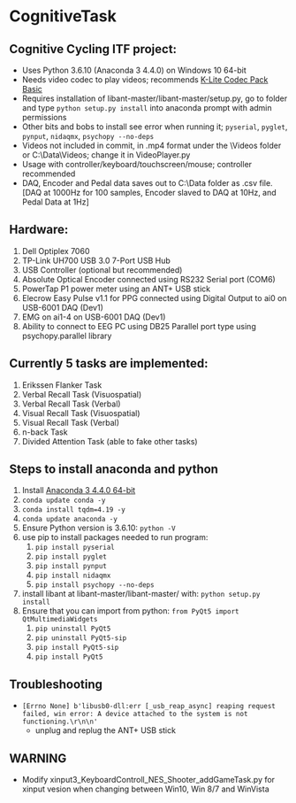 # CognitiveTask

## Cognitive Cycling ITF project:

* Uses Python 3.6.10 (Anaconda 3 4.4.0) on Windows 10 64-bit
* Needs video codec to play videos; recommends [K-Lite Codec Pack Basic](https://codecguide.com/download_k-lite_codec_pack_basic.htm)
* Requires installation of libant-master/libant-master/setup.py, go to folder and type `python setup.py install` into anaconda prompt with admin permissions
* Other bits and bobs to install see error when running it; `pyserial`, `pyglet`, `pynput`, `nidaqmx`, `psychopy --no-deps`
* Videos not included in commit, in .mp4 format under the \Videos folder or C:\Data\Videos; change it in VideoPlayer.py
* Usage with controller/keyboard/touchscreen/mouse; controller recommended
* DAQ, Encoder and Pedal data saves out to C:\Data folder as .csv file.[DAQ at 1000Hz for 100 samples, Encoder slaved to DAQ at 10Hz, and Pedal Data at 1Hz]

## Hardware:

1. Dell Optiplex 7060
2. TP-Link UH700 USB 3.0 7-Port USB Hub
3. USB Controller (optional but recommended)
4. Absolute Optical Encoder connected using RS232 Serial port (COM6)
5. PowerTap P1 power meter using an ANT+ USB stick
6. Elecrow Easy Pulse v1.1 for PPG connected using Digital Output to ai0 on USB-6001 DAQ (Dev1)
7. EMG on ai1-4 on USB-6001 DAQ (Dev1)
8. Ability to connect to EEG PC using DB25 Parallel port type using psychopy.parallel library

## Currently 5 tasks are implemented:

1. Erikssen Flanker Task
2. Verbal Recall Task (Visuospatial)
3. Verbal Recall Task (Verbal)
4. Visual Recall Task (Visuospatial)
5. Visual Recall Task (Verbal)
6. n-back Task
7. Divided Attention Task (able to fake other tasks)

## Steps to install anaconda and python

1. Install [Anaconda 3 4.4.0 64-bit](https://repo.anaconda.com/archive/Anaconda3-4.4.0-Windows-x86_64.exe)
2. `conda update conda -y`
3. `conda install tqdm=4.19 -y`
4. `conda update anaconda -y`
5. Ensure Python version is 3.6.10: `python -V`
6. use pip to install packages needed to run program: 
    1. `pip install pyserial`
    2. `pip install pyglet`
    3. `pip install pynput`
    4. `pip install nidaqmx`
    5. `pip install psychopy --no-deps`
7. install libant at libant-master/libant-master/ with: `python setup.py install`
8. Ensure that you can import from python: `from PyQt5 import QtMultimediaWidgets`
    1. `pip uninstall PyQt5`
    2. `pip uninstall PyQt5-sip`
    3. `pip install PyQt5-sip`
    4. `pip install PyQt5`

## Troubleshooting
* ```[Errno None] b'libusb0-dll:err [_usb_reap_async] reaping request failed, win error: A device attached to the system is not functioning.\r\n\n' ```
    * unplug and replug the ANT+ USB stick

## WARNING

* Modify xinput3_KeyboardControll_NES_Shooter_addGameTask.py for xinput vesion when changing between Win10, Win 8/7 and WinVista
